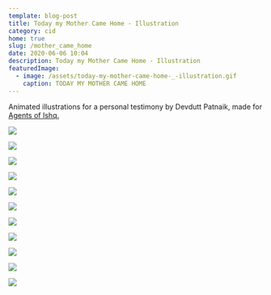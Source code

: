 ```yaml
---
template: blog-post
title: Today my Mother Came Home - Illustration
category: cid
home: true
slug: /mother_came_home
date: 2020-06-06 10:04
description: Today my Mother Came Home - Illustration
featuredImage:
  - image: /assets/today-my-mother-came-home-_-illustration.gif
    caption: TODAY MY MOTHER CAME HOME
---
```

Animated illustrations for a personal testimony by Devdutt Patnaik, made for [Agents of Ishq.](http://agentsofishq.com/today-my-mother-came-home/)





![](/assets/7e16f740955353.57937262c223b.gif)

![](/assets/4f2e9040955353.579372645c380.gif)

![](/assets/8e2fb640955353.57937264a986f.gif)

![](/assets/26e66340955353.57937262e59fd.gif)

![](/assets/998a9040955353.57937264c4e56.gif)

![](/assets/def80640955353.57937264890ba.gif)

![](/assets/c1db6f40955353.57937264065bd.gif)

![](/assets/b3b5fb40955353.57937263d661c.gif)

![](/assets/bd0b0c40955353.57937263b4d87.gif)

![](/assets/f6f5cf40955353.5793726435894.gif)



![](/assets/495fde40955353.579372630790d.gif)